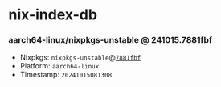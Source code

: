 # nix-index-db
### aarch64-linux/nixpkgs-unstable @ 241015.7881fbf
- Nixpkgs: `nixpkgs-unstable`@[`7881fbf`](https://github.com/NixOS/nixpkgs/commit/7881fbfd2e3ed1dfa315fca889b2cfd94be39337)
- Platform: `aarch64-linux`
- Timestamp: `20241015081308`
